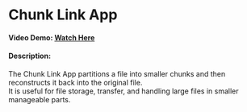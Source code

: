 # Chunk Link App

#### Video Demo:  [Watch Here](https://youtu.be/r9V_82lgPaQ?si=GOLpa5Pz_jYWKF1Y)

#### Description:
The Chunk Link App partitions a file into smaller chunks and then reconstructs it back into the original file.  
It is useful for file storage, transfer, and handling large files in smaller manageable parts.
